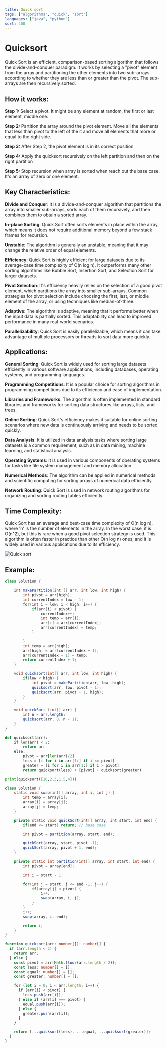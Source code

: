 ```yaml
---
title: Quick sort
tags: ["algorithms", "quick", "sort"]
languages: ["java", "python"]
sort: 400
---
```


# Quicksort

Quick Sort is an efficient, comparison-based sorting algorithm that follows the divide-and-conquer paradigm. It works by selecting a "pivot" element from the array and partitioning the other elements into two sub-arrays according to whether they are less than or greater than the pivot. The sub-arrays are then recursively sorted.

## How it works:

**Step 1:**
Select a pivot. It might be any element at random, the first or last element, middle one.

**Step 2:**
Partition the array around the pivot element. Move all the elements that less than pivot to the left of the it and move all elements that more or equal to the right side.

**Step 3:**
After Step 2, the pivot element is in its correct position

**Step 4:**
Apply the quicksort recursively on the left partition and then on the right partition

**Step 5:**
Stop recursion when array is sorted when reach out the base case. It's an array of zero or one element.

## Key Characteristics:

**Divide and Conquer**: it is a divide-and-conquer algorithm that partitions the array into smaller sub-arrays, sorts each of them recursively, and then combines them to obtain a sorted array.

**In-place Sorting**: Quick Sort often sorts elements in place within the array, which means it does not require additional memory beyond a few stack frames for recursion.

**Unstable**: The algorithm is generally an unstable, meaning that it may change the relative order of equal elements.

**Efficiency**: Quick Sort is highly efficient for large datasets due to its average-case time complexity of O(n log n). It outperforms many other sorting algorithms like Bubble Sort, Insertion Sort, and Selection Sort for larger datasets.

**Pivot Selection**: It's efficiency heavily relies on the selection of a good pivot element, which partitions the array into smaller sub-arrays. Common strategies for pivot selection include choosing the first, last, or middle element of the array, or using techniques like median-of-three.

**Adaptive**: The algorithm is adaptive, meaning that it performs better when the input data is partially sorted. This adaptability can lead to improved performance in many real-world scenarios.

**Parallelizability**: Quick Sort is easily parallelizable, which means it can take advantage of multiple processors or threads to sort data more quickly.

## Applications:

**General Sorting**: Quick Sort is widely used for sorting large datasets efficiently in various software applications, including databases, operating systems, and programming languages.

**Programming Competitions**: It is a popular choice for sorting algorithms in programming competitions due to its efficiency and ease of implementation.

**Libraries and Frameworks**: The algorithm is often implemented in standard libraries and frameworks for sorting data structures like arrays, lists, and trees.

**Online Sorting**: Quick Sort's efficiency makes it suitable for online sorting scenarios where new data is continuously arriving and needs to be sorted quickly.

**Data Analysis**: It is utilized in data analysis tasks where sorting large datasets is a common requirement, such as in data mining, machine learning, and statistical analysis.

**Operating Systems**: It is used in various components of operating systems for tasks like file system management and memory allocation.

**Numerical Methods**: The algorithm can be applied in numerical methods and scientific computing for sorting arrays of numerical data efficiently.

**Network Routing**: Quick Sort is used in network routing algorithms for organizing and sorting routing tables efficiently.

## Time Complexity:

Quick Sort has an average and best-case time complexity of O(n log n), where 'n' is the number of elements in the array. In the worst case, it is O(n^2), but this is rare when a good pivot selection strategy is used. This algorithm is often faster in practice than other O(n log n) ones, and it is widely used in various applications due to its efficiency.

![Quick sort](https://raw.githubusercontent.com/AndersDeath/holy-theory/main/images/quick-sort.png)

## Example:
<!-- ignore start -->

```java
class Solution {

	int makePartition(int [] arr, int low, int high) {
		int pivot = arr[high];
		int currentIndex = low - 1;
		for(int i = low; i < high; i++) {
			if(arr[i] < pivot) {
				currentIndex++;
				int temp = arr[i];
				arr[i] = arr[currentIndex];
				arr[currentIndex] = temp;
			}

		}
		int temp = arr[high];
		arr[high] = arr[currentIndex + 1];
		arr[currentIndex + 1] = temp;
		return currentIndex + 1;
	}

	void quicksort(int[] arr, int low, int high) {
		if(low < high) {
			int pivot = makePartition(arr, low, high);
			quicksort(arr, low, pivot - 1);
			quicksort(arr, pivot + 1, high);
		}
	}

	void quickSort (int[] arr) {
		int n = arr.length;
		quicksort(arr, 0, n - 1);
	}
}

```

```python
def quicksort(arr):
    if len(arr) < 2:
        return arr
    else:
        pivot = arr[len(arr)/2]
        less = [i for i in arr[1:] if i <= pivot]
        greater = [i for i in arr[1:] if i > pivot]
        return quicksort(less) + [pivot] + quicksort(greater)

print(quicksort([10,2,3,1,5,4]))
```

```java
class Solution {
    static void swap(int[] array, int i, int j) {
		int temp = array[i];
		array[i] = array[j];
		array[j] = temp;
	}

	private static void quickSort(int[] array, int start, int end) {
		if(end <= start) return; // base case

		int pivot = partition(array, start, end);

		quickSort(array, start, pivot -1);
		quickSort(array, pivot + 1, end);
	}

	private static int partition(int[] array, int start, int end) {
		int pivot = array[end];

		int i = start - 1;

		for(int j = start; j <= end -1; j++) {
			if(array[j] < pivot) {
				i++;
				swap(array, i, j);
			}
		}
		i++;
		swap(array, i, end);

		return i;
	}
}
```

<!-- ignore end -->

```typescript
function quicksort(arr: number[]): number[] {
  if (arr.length < 2) {
    return arr;
  } else {
    const pivot = arr[Math.floor(arr.length / 2)];
    const less: number[] = [];
    const equal: number[] = [];
    const greater: number[] = [];

    for (let i = 0; i < arr.length; i++) {
      if (arr[i] < pivot) {
        less.push(arr[i]);
      } else if (arr[i] === pivot) {
        equal.push(arr[i]);
      } else {
        greater.push(arr[i]);
      }
    }

    return [...quicksort(less), ...equal, ...quicksort(greater)];
  }
}
```